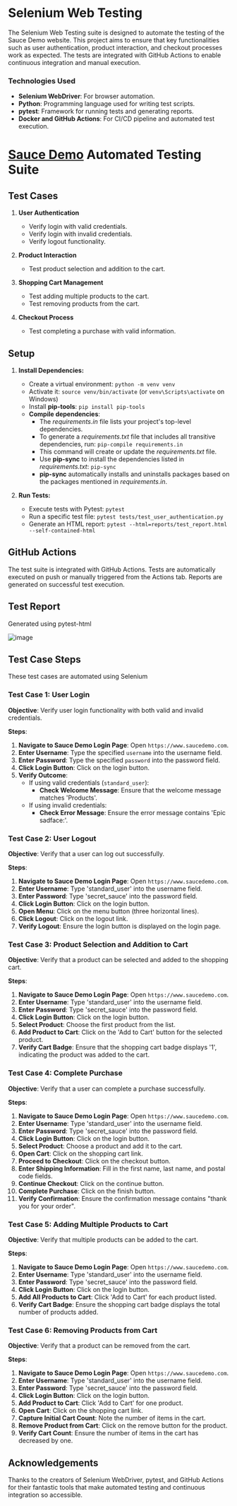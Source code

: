 # Selenium Web Testing
The Selenium Web Testing suite is designed to automate the testing of the Sauce Demo website. This project aims to ensure that key functionalities such as user authentication, product interaction, and checkout processes work as expected. The tests are integrated with GitHub Actions to enable continuous integration and manual execution.

### Technologies Used

- **Selenium WebDriver**: For browser automation.
- **Python**: Programming language used for writing test scripts.
- **pytest**: Framework for running tests and generating reports.
- **Docker and GitHub Actions**: For CI/CD pipeline and automated test execution.

# [Sauce Demo](https://www.saucedemo.com/) Automated Testing Suite

## Test Cases

1. **User Authentication**
   - Verify login with valid credentials.
   - Verify login with invalid credentials.
   - Verify logout functionality.

2. **Product Interaction**
   - Test product selection and addition to the cart.

3. **Shopping Cart Management**
   - Test adding multiple products to the cart.
   - Test removing products from the cart.

4. **Checkout Process**
   - Test completing a purchase with valid information.

## Setup

1. **Install Dependencies:**
   - Create a virtual environment: `python -m venv venv`
   - Activate it: `source venv/bin/activate` (or `venv\Scripts\activate` on Windows)
   - Install **pip-tools**: `pip install pip-tools`
   - **Compile dependencies**:
     - The *requirements.in* file lists your project's top-level dependencies.
     - To generate a *requirements.txt* file that includes all transitive dependencies, run: `pip-compile requirements.in`
     - This command will create or update the *requirements.txt* file.
     - Use **pip-sync** to install the dependencies listed in *requirements.txt*: `pip-sync`
     - **pip-sync** automatically installs and uninstalls packages based on the packages mentioned in *requirements.in*.

2. **Run Tests:**
   - Execute tests with Pytest: `pytest`
   - Run a specific test file: `pytest tests/test_user_authentication.py`
   - Generate an HTML report: `pytest --html=reports/test_report.html --self-contained-html`

## GitHub Actions

The test suite is integrated with GitHub Actions. Tests are automatically executed on push or manually triggered from the Actions tab. Reports are generated on successful test execution.

## Test Report

Generated using pytest-html

![image](https://github.com/user-attachments/assets/e58a1212-6b9b-41ec-a190-5dd4efcad974)


## Test Case Steps

These test cases are automated using Selenium

### Test Case 1: User Login

**Objective**: Verify user login functionality with both valid and invalid credentials.

**Steps**:
1. **Navigate to Sauce Demo Login Page**: Open `https://www.saucedemo.com`.
2. **Enter Username**: Type the specified `username` into the username field.
3. **Enter Password**: Type the specified `password` into the password field.
4. **Click Login Button**: Click on the login button.
5. **Verify Outcome**:
   - If using valid credentials (`standard_user`):
     - **Check Welcome Message**: Ensure that the welcome message matches 'Products'.
   - If using invalid credentials:
     - **Check Error Message**: Ensure the error message contains 'Epic sadface:'.

### Test Case 2: User Logout

**Objective**: Verify that a user can log out successfully.

**Steps**:
1. **Navigate to Sauce Demo Login Page**: Open `https://www.saucedemo.com`.
2. **Enter Username**: Type 'standard_user' into the username field.
3. **Enter Password**: Type 'secret_sauce' into the password field.
4. **Click Login Button**: Click on the login button.
5. **Open Menu**: Click on the menu button (three horizontal lines).
6. **Click Logout**: Click on the logout link.
7. **Verify Logout**: Ensure the login button is displayed on the login page.

### Test Case 3: Product Selection and Addition to Cart

**Objective**: Verify that a product can be selected and added to the shopping cart.

**Steps**:
1. **Navigate to Sauce Demo Login Page**: Open `https://www.saucedemo.com`.
2. **Enter Username**: Type 'standard_user' into the username field.
3. **Enter Password**: Type 'secret_sauce' into the password field.
4. **Click Login Button**: Click on the login button.
5. **Select Product**: Choose the first product from the list.
6. **Add Product to Cart**: Click on the 'Add to Cart' button for the selected product.
7. **Verify Cart Badge**: Ensure that the shopping cart badge displays '1', indicating the product was added to the cart.

### Test Case 4: Complete Purchase

**Objective**: Verify that a user can complete a purchase successfully.

**Steps**:
1. **Navigate to Sauce Demo Login Page**: Open `https://www.saucedemo.com`.
2. **Enter Username**: Type 'standard_user' into the username field.
3. **Enter Password**: Type 'secret_sauce' into the password field.
4. **Click Login Button**: Click on the login button.
5. **Select Product**: Choose a product and add it to the cart.
6. **Open Cart**: Click on the shopping cart link.
7. **Proceed to Checkout**: Click on the checkout button.
8. **Enter Shipping Information**: Fill in the first name, last name, and postal code fields.
9. **Continue Checkout**: Click on the continue button.
10. **Complete Purchase**: Click on the finish button.
11. **Verify Confirmation**: Ensure the confirmation message contains "thank you for your order".

### Test Case 5: Adding Multiple Products to Cart

**Objective**: Verify that multiple products can be added to the cart.

**Steps**:
1. **Navigate to Sauce Demo Login Page**: Open `https://www.saucedemo.com`.
2. **Enter Username**: Type 'standard_user' into the username field.
3. **Enter Password**: Type 'secret_sauce' into the password field.
4. **Click Login Button**: Click on the login button.
5. **Add All Products to Cart**: Click 'Add to Cart' for each product listed.
6. **Verify Cart Badge**: Ensure the shopping cart badge displays the total number of products added.

### Test Case 6: Removing Products from Cart

**Objective**: Verify that a product can be removed from the cart.

**Steps**:
1. **Navigate to Sauce Demo Login Page**: Open `https://www.saucedemo.com`.
2. **Enter Username**: Type 'standard_user' into the username field.
3. **Enter Password**: Type 'secret_sauce' into the password field.
4. **Click Login Button**: Click on the login button.
5. **Add Product to Cart**: Click 'Add to Cart' for one product.
6. **Open Cart**: Click on the shopping cart link.
7. **Capture Initial Cart Count**: Note the number of items in the cart.
8. **Remove Product from Cart**: Click on the remove button for the product.
9. **Verify Cart Count**: Ensure the number of items in the cart has decreased by one.

## Acknowledgements

Thanks to the creators of Selenium WebDriver, pytest, and GitHub Actions for their fantastic tools that make automated testing and continuous integration so accessible.
